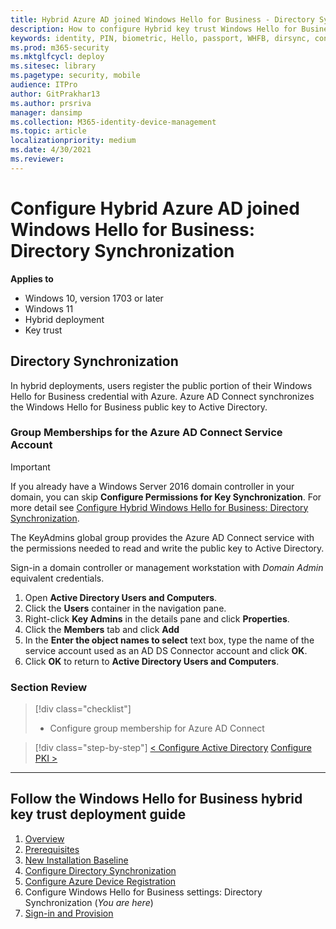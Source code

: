 ```yaml
---
title: Hybrid Azure AD joined Windows Hello for Business - Directory Synchronization
description: How to configure Hybrid key trust Windows Hello for Business - Directory Synchronization
keywords: identity, PIN, biometric, Hello, passport, WHFB, dirsync, connect, Windows Hello, AD Connect, key trust, key-trust
ms.prod: m365-security
ms.mktglfcycl: deploy
ms.sitesec: library
ms.pagetype: security, mobile
audience: ITPro
author: GitPrakhar13
ms.author: prsriva
manager: dansimp
ms.collection: M365-identity-device-management
ms.topic: article
localizationpriority: medium
ms.date: 4/30/2021
ms.reviewer: 
---
```

# Configure Hybrid Azure AD joined Windows Hello for Business: Directory Synchronization

**Applies to**

- Windows 10, version 1703 or later
- Windows 11
- Hybrid deployment
- Key trust

## Directory Synchronization

In hybrid deployments, users register the public portion of their Windows Hello for Business credential with Azure.  Azure AD Connect synchronizes the Windows Hello for Business public key to Active Directory.  

### Group Memberships for the Azure AD Connect Service Account
>[!IMPORTANT]
> If you already have a Windows Server 2016 domain controller in your domain, you can skip **Configure Permissions for Key Synchronization**. For more detail see [Configure Hybrid Windows Hello for Business: Directory Synchronization](./hello-hybrid-cert-whfb-settings-dir-sync.md).

The KeyAdmins global group provides the Azure AD Connect service with the permissions needed to read and write the public key to Active Directory.  

Sign-in a domain controller or management workstation with _Domain Admin_ equivalent credentials.

1. Open **Active Directory Users and Computers**.
2. Click the **Users** container in the navigation pane.
3. Right-click **Key Admins** in the details pane and click **Properties**.
4. Click the **Members** tab and click **Add**
5. In the **Enter the object names to select** text box, type the name of the service account used as an AD DS Connector account and click **OK**.
6. Click **OK** to return to **Active Directory Users and Computers**.

### Section Review

> [!div class="checklist"]
> * Configure group membership for Azure AD Connect

> [!div class="step-by-step"]
> [< Configure Active Directory](hello-hybrid-key-whfb-settings-ad.md)
> [Configure PKI >](hello-hybrid-key-whfb-settings-pki.md)  

<hr>

## Follow the Windows Hello for Business hybrid key trust deployment guide

1. [Overview](hello-hybrid-cert-trust.md)
2. [Prerequisites](hello-hybrid-key-trust-prereqs.md)
3. [New Installation Baseline](hello-hybrid-key-new-install.md)
4. [Configure Directory Synchronization](hello-hybrid-key-trust-dirsync.md)
5. [Configure Azure Device Registration](hello-hybrid-key-trust-devreg.md)
6. Configure Windows Hello for Business settings: Directory Synchronization (*You are here*)
7. [Sign-in and Provision](hello-hybrid-key-whfb-provision.md)